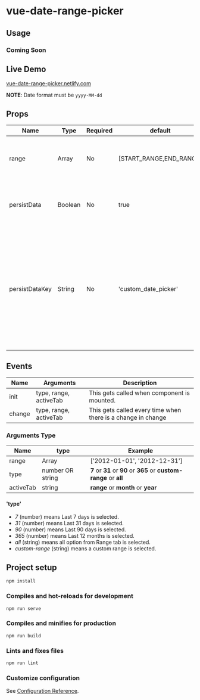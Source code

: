 # vue-date-range-picker

## Usage

### Coming Soon

## Live Demo

[vue-date-range-picker.netlify.com](https://vue-date-range-picker.netlify.app/)

**NOTE**: Date format must be `yyyy-MM-dd`

## Props

|  Name | Type   | Required | default | Description |
| ------------ | ------------ | ------------ | ------------ | ------------ | 
|  range | Array   | No | [START_RANGE,END_RANGE] | Both start and end range must be in `yyyy-MM-dd` format |
|  persistData | Boolean   | No | true  | Pass false if you do not want to save the state in localstorage|
|  persistDataKey | String   | No | 'custom_date_picker'  | If you want to use multiple components on same or different pages and want them to not share the state, then you can pass a unique name for each one of them |

## Events

|  Name | Arguments   | Description |
| ------------ | ------------ | ------------ |
|  init | type, range, activeTab   | This gets called when component is mounted. |
|  change | type, range, activeTab   | This gets called every time when there is a change in change |

### Arguments Type

|  Name | type   | Example |
| ------------ | ------------ | ------------ |
|  range | Array   | ['2012-01-01', '2012-12-31'] |
|  type | number OR string   | **7** or **31** or **90** or **365** or **custom-range** or **all**   |
|  activeTab | string   | **range** or **month** or **year** |

#### 'type'

- _7_ (number) means Last 7 days is selected.
- _31_ (number) means Last 31 days is selected.
- _90_ (number) means Last 90 days is selected.
- _365_ (number) means Last 12 months is selected.
- _all_ (string) means all option from Range tab is selected.
- _custom-range_ (string) means a custom range is selected.

## Project setup

```
npm install
```

### Compiles and hot-reloads for development

```
npm run serve
```

### Compiles and minifies for production

```
npm run build
```

### Lints and fixes files

```
npm run lint
```

### Customize configuration

See [Configuration Reference](https://cli.vuejs.org/config/).
